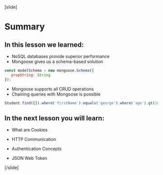 [slide]

# Summary

## In this lesson we learned:

- NoSQL databases provide superior performance
- Mongoose gives us a schema-based solution

``` js
const modelSchema = new mongoose.Schema({
   propString: String 
});
```

- Mongoose supports all CRUD operations
- Chaining queries with Mongoose is possible

``` js
Student.find({}).where('firstName').equals('george').where('age').gt(18).lt(65).sort({age:1}).skip(10).limit(10)
```

## In the next lesson you will learn:

- What are Cookies

- HTTP Communication

- Authentication Concepts

- JSON Web Token


[/slide]
